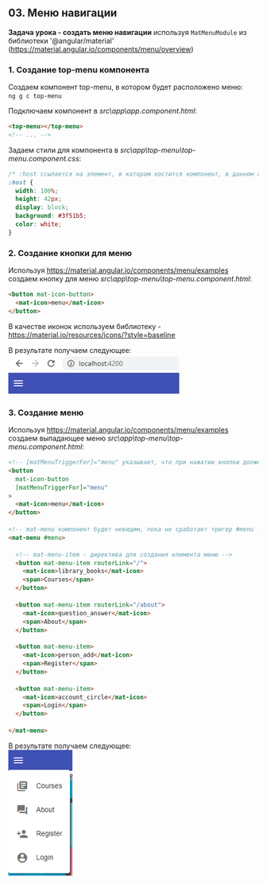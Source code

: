 ## 03. Меню навигации

**Задача урока - создать меню навигации** используя `MatMenuModule` из библиотеки '@angular/material' (https://material.angular.io/components/menu/overview)

### 1. Создание top-menu компонента

Создаем компонент top-menu, в котором будет расположено меню:  
`ng g c top-menu`

Подключаем компонент в *src\app\app.component.html*:
```html
<top-menu></top-menu>
<!-- ... -->
```

Задаем стили для компонента в *src\app\top-menu\top-menu.component.css*:
```css
/* :host ссылается на элемент, в котором хостится компонент, в данном случае это <top-menu></top-menu> */
:host {
  width: 100%;
  height: 42px;
  display: block;
  background: #3f51b5;
  color: white;
}
```

### 2. Создание кнопки для меню

Используя https://material.angular.io/components/menu/examples создаем кнопку для меню *src\app\top-menu\top-menu.component.html*:
```html
<button mat-icon-button>
  <mat-icon>menu</mat-icon>
</button>
```

В качестве иконок используем библиотеку - https://material.io/resources/icons/?style=baseline

В результате получаем следующее:   
![](./imgs/03.1.png)

### 3. Создание меню

Используя https://material.angular.io/components/menu/examples создаем выпадающее меню *src\app\top-menu\top-menu.component.html*:
```html
<!-- [matMenuTriggerFor]="menu" указывает, что при нажатии кнопки должен сработать тригер "menu" -->
<button 
  mat-icon-button
  [matMenuTriggerFor]="menu"
>
  <mat-icon>menu</mat-icon>
</button>

<!-- mat-menu компонент будет невидим, пока не сработает тригер #menu -->
<mat-menu #menu>

  <!-- mat-menu-item - директива для создания елемента меню -->
  <button mat-menu-item routerLink="/">
    <mat-icon>library_books</mat-icon>
    <span>Courses</span>
  </button>

  <button mat-menu-item routerLink="/about">
    <mat-icon>question_answer</mat-icon>
    <span>About</span>
  </button>

  <button mat-menu-item>
    <mat-icon>person_add</mat-icon>
    <span>Register</span>
  </button>

  <button mat-menu-item>
    <mat-icon>account_circle</mat-icon>
    <span>Login</span>
  </button>
  
</mat-menu>
```

В результате получаем следующее:   
![](./imgs/03.2.png)